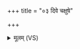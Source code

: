 +++
title = "०३ दिवे चक्षुषे"

+++
<details><summary>मूलम् (VS)</summary>

दि॒वे चक्षु॑षे॒ नक्ष॑त्रेभ्यः॒ सूर्या॒याधि॑पतये॒ स्वाहा॑ ॥
</details>
